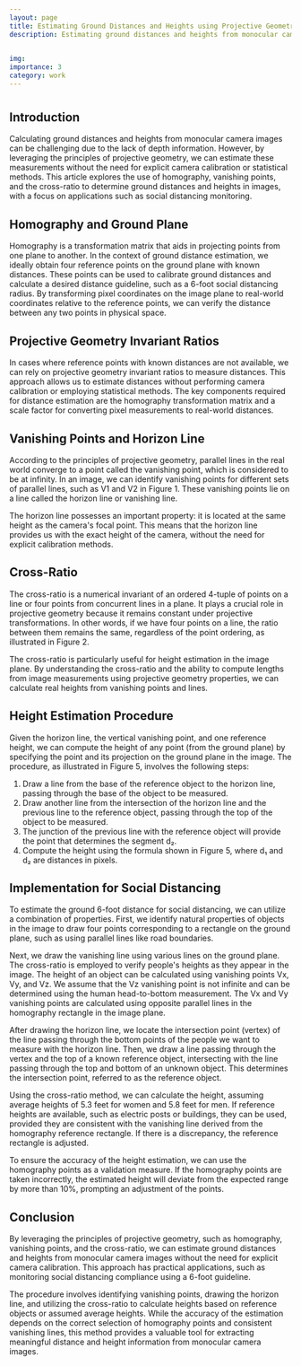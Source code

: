 ```yaml
---
layout: page
title: Estimating Ground Distances and Heights using Projective Geometry in Monocular Camera Images
description: Estimating ground distances and heights from monocular camera images using projective geometry principles, including homography, vanishing points, and cross-ratio, without explicit camera calibration.

 
img:
importance: 3
category: work
---
```


# 

## Introduction
Calculating ground distances and heights from monocular camera images can be challenging due to the lack of depth information. However, by leveraging the principles of projective geometry, we can estimate these measurements without the need for explicit camera calibration or statistical methods. This article explores the use of homography, vanishing points, and the cross-ratio to determine ground distances and heights in images, with a focus on applications such as social distancing monitoring.

## Homography and Ground Plane
Homography is a transformation matrix that aids in projecting points from one plane to another. In the context of ground distance estimation, we ideally obtain four reference points on the ground plane with known distances. These points can be used to calibrate ground distances and calculate a desired distance guideline, such as a 6-foot social distancing radius. By transforming pixel coordinates on the image plane to real-world coordinates relative to the reference points, we can verify the distance between any two points in physical space.

## Projective Geometry Invariant Ratios
In cases where reference points with known distances are not available, we can rely on projective geometry invariant ratios to measure distances. This approach allows us to estimate distances without performing camera calibration or employing statistical methods. The key components required for distance estimation are the homography transformation matrix and a scale factor for converting pixel measurements to real-world distances.

## Vanishing Points and Horizon Line
According to the principles of projective geometry, parallel lines in the real world converge to a point called the vanishing point, which is considered to be at infinity. In an image, we can identify vanishing points for different sets of parallel lines, such as V1 and V2 in Figure 1. These vanishing points lie on a line called the horizon line or vanishing line.

The horizon line possesses an important property: it is located at the same height as the camera's focal point. This means that the horizon line provides us with the exact height of the camera, without the need for explicit calibration methods.

## Cross-Ratio
The cross-ratio is a numerical invariant of an ordered 4-tuple of points on a line or four points from concurrent lines in a plane. It plays a crucial role in projective geometry because it remains constant under projective transformations. In other words, if we have four points on a line, the ratio between them remains the same, regardless of the point ordering, as illustrated in Figure 2.

The cross-ratio is particularly useful for height estimation in the image plane. By understanding the cross-ratio and the ability to compute lengths from image measurements using projective geometry properties, we can calculate real heights from vanishing points and lines.

## Height Estimation Procedure
Given the horizon line, the vertical vanishing point, and one reference height, we can compute the height of any point (from the ground plane) by specifying the point and its projection on the ground plane in the image. The procedure, as illustrated in Figure 5, involves the following steps:

1. Draw a line from the base of the reference object to the horizon line, passing through the base of the object to be measured.
2. Draw another line from the intersection of the horizon line and the previous line to the reference object, passing through the top of the object to be measured.
3. The junction of the previous line with the reference object will provide the point that determines the segment d₂.
4. Compute the height using the formula shown in Figure 5, where d₁ and d₂ are distances in pixels.

## Implementation for Social Distancing
To estimate the ground 6-foot distance for social distancing, we can utilize a combination of properties. First, we identify natural properties of objects in the image to draw four points corresponding to a rectangle on the ground plane, such as using parallel lines like road boundaries.

Next, we draw the vanishing line using various lines on the ground plane. The cross-ratio is employed to verify people's heights as they appear in the image. The height of an object can be calculated using vanishing points Vx, Vy, and Vz. We assume that the Vz vanishing point is not infinite and can be determined using the human head-to-bottom measurement. The Vx and Vy vanishing points are calculated using opposite parallel lines in the homography rectangle in the image plane.

After drawing the horizon line, we locate the intersection point (vertex) of the line passing through the bottom points of the people we want to measure with the horizon line. Then, we draw a line passing through the vertex and the top of a known reference object, intersecting with the line passing through the top and bottom of an unknown object. This determines the intersection point, referred to as the reference object.

Using the cross-ratio method, we can calculate the height, assuming average heights of 5.3 feet for women and 5.8 feet for men. If reference heights are available, such as electric posts or buildings, they can be used, provided they are consistent with the vanishing line derived from the homography reference rectangle. If there is a discrepancy, the reference rectangle is adjusted.

To ensure the accuracy of the height estimation, we can use the homography points as a validation measure. If the homography points are taken incorrectly, the estimated height will deviate from the expected range by more than 10%, prompting an adjustment of the points.

## Conclusion
By leveraging the principles of projective geometry, such as homography, vanishing points, and the cross-ratio, we can estimate ground distances and heights from monocular camera images without the need for explicit camera calibration. This approach has practical applications, such as monitoring social distancing compliance using a 6-foot guideline.

The procedure involves identifying vanishing points, drawing the horizon line, and utilizing the cross-ratio to calculate heights based on reference objects or assumed average heights. While the accuracy of the estimation depends on the correct selection of homography points and consistent vanishing lines, this method provides a valuable tool for extracting meaningful distance and height information from monocular camera images.